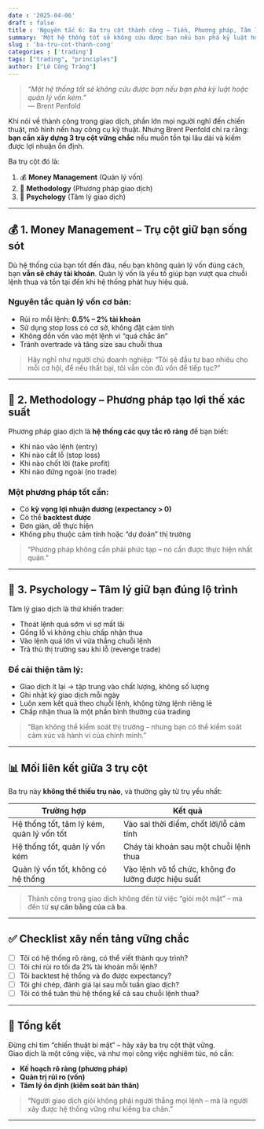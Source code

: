 ```yaml
---
date : '2025-04-06'
draft : false
title : 'Nguyên tắc 6: Ba trụ cột thành công – Tiền, Phương pháp, Tâm lý'
summary: 'Một hệ thống tốt sẽ không cứu được bạn nếu bạn phá kỷ luật hoặc quản lý vốn kém'
slug : 'ba-tru-cot-thanh-cong'
categories : ['trading']
tags: ["trading", "principles"]
author: ["Lê Công Tráng"]
---
```


> _“Một hệ thống tốt sẽ không cứu được bạn nếu bạn phá kỷ luật hoặc quản lý vốn kém.”_  
> — Brent Penfold

Khi nói về thành công trong giao dịch, phần lớn mọi người nghĩ đến chiến thuật, mô hình nến hay công cụ kỹ thuật. Nhưng Brent Penfold chỉ ra rằng: **bạn cần xây dựng 3 trụ cột vững chắc** nếu muốn tồn tại lâu dài và kiếm được lợi nhuận ổn định.

Ba trụ cột đó là:

1. 💰 **Money Management** (Quản lý vốn)  
2. 🔬 **Methodology** (Phương pháp giao dịch)  
3. 🧠 **Psychology** (Tâm lý giao dịch)

---

## 💰 1. Money Management – Trụ cột giữ bạn sống sót

Dù hệ thống của bạn tốt đến đâu, nếu bạn không quản lý vốn đúng cách, bạn **vẫn sẽ cháy tài khoản**. Quản lý vốn là yếu tố giúp bạn vượt qua chuỗi lệnh thua và tồn tại đến khi hệ thống phát huy hiệu quả.

### Nguyên tắc quản lý vốn cơ bản:

- Rủi ro mỗi lệnh: **0.5% – 2% tài khoản**
- Sử dụng stop loss có cơ sở, không đặt cảm tính
- Không dồn vốn vào một lệnh vì “quá chắc ăn”
- Tránh overtrade và tăng size sau chuỗi thua

> Hãy nghĩ như người chủ doanh nghiệp: “Tôi sẽ đầu tư bao nhiêu cho mỗi cơ hội, để nếu thất bại, tôi vẫn còn đủ vốn để tiếp tục?”

---

## 🔬 2. Methodology – Phương pháp tạo lợi thế xác suất

Phương pháp giao dịch là **hệ thống các quy tắc rõ ràng** để bạn biết:

- Khi nào vào lệnh (entry)
- Khi nào cắt lỗ (stop loss)
- Khi nào chốt lời (take profit)
- Khi nào đứng ngoài (no trade)

### Một phương pháp tốt cần:

- Có **kỳ vọng lợi nhuận dương (expectancy > 0)**
- Có thể **backtest được**
- Đơn giản, dễ thực hiện
- Không phụ thuộc cảm tính hoặc “dự đoán” thị trường

> “Phương pháp không cần phải phức tạp – nó cần được thực hiện nhất quán.”

---

## 🧠 3. Psychology – Tâm lý giữ bạn đúng lộ trình

Tâm lý giao dịch là thứ khiến trader:

- Thoát lệnh quá sớm vì sợ mất lãi
- Gồng lỗ vì không chịu chấp nhận thua
- Vào lệnh quá lớn vì vừa thắng chuỗi lệnh
- Trả thù thị trường sau khi lỗ (revenge trade)

### Để cải thiện tâm lý:

- Giao dịch ít lại → tập trung vào chất lượng, không số lượng
- Ghi nhật ký giao dịch mỗi ngày
- Luôn xem kết quả theo chuỗi lệnh, không từng lệnh riêng lẻ
- Chấp nhận thua là một phần bình thường của trading

> “Bạn không thể kiểm soát thị trường – nhưng bạn có thể kiểm soát cảm xúc và hành vi của chính mình.”

---

## 📊 Mối liên kết giữa 3 trụ cột

Ba trụ này **không thể thiếu trụ nào**, và thường gãy từ trụ yếu nhất:

| Trường hợp                               | Kết quả                                              |
|------------------------------------------|------------------------------------------------------|
| Hệ thống tốt, tâm lý kém, quản lý vốn tốt| Vào sai thời điểm, chốt lời/lỗ cảm tính              |
| Hệ thống tốt, quản lý vốn kém            | Cháy tài khoản sau một chuỗi lệnh thua               |
| Quản lý vốn tốt, không có hệ thống       | Vào lệnh vô tổ chức, không đo lường được hiệu suất   |

> Thành công trong giao dịch không đến từ việc “giỏi một mặt” – mà đến từ **sự cân bằng của cả ba**.

---

## ✅ Checklist xây nền tảng vững chắc

- [ ] Tôi có hệ thống rõ ràng, có thể viết thành quy trình?  
- [ ] Tôi chỉ rủi ro tối đa 2% tài khoản mỗi lệnh?  
- [ ] Tôi backtest hệ thống và đo được expectancy?  
- [ ] Tôi ghi chép, đánh giá lại sau mỗi tuần giao dịch?  
- [ ] Tôi có thể tuân thủ hệ thống kể cả sau chuỗi lệnh thua?

---

## 🏁 Tổng kết

Đừng chỉ tìm “chiến thuật bí mật” – hãy xây ba trụ cột thật vững.  
Giao dịch là một công việc, và như mọi công việc nghiêm túc, nó cần:

- **Kế hoạch rõ ràng (phương pháp)**  
- **Quản trị rủi ro (vốn)**  
- **Tâm lý ổn định (kiểm soát bản thân)**

> “Người giao dịch giỏi không phải người thắng mọi lệnh – mà là người xây được hệ thống vững như kiềng ba chân.”

---
